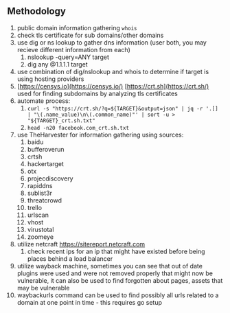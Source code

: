 
## Methodology

1. public domain information gathering `whois`
2. check tls certificate for sub domains/other domains
3. use dig or ns lookup to gather dns information (user both, you may recieve different information from each)
	1. nslookup -query=ANY target
	2. dig any @1.1.1.1 target
4. use combination of dig/nslookup and whois to determine if target is using hosting providers
5.  [https://censys.io](https://censys.io/) [https://crt.sh](https://crt.sh/) used for finding subdomains by analyzing tls certificates
6.  automate process:
	1. `curl -s "https://crt.sh/?q=${TARGET}&output=json" | jq -r '.[] | "\(.name_value)\n\(.common_name)"' | sort -u > "${TARGET}_crt.sh.txt"`
	2.  `head -n20 facebook.com_crt.sh.txt`
7. use TheHarvester for information gathering using  sources:
	1. baidu
	2. bufferoverun
	3. crtsh
	4. hackertarget
	5. otx
	6. projecdiscovery
	7. rapiddns
	8. sublist3r
	9. threatcrowd
	10. trello
	11. urlscan
	12. vhost
	13. virustotal
	14. zoomeye
8. utilize netcraft https://sitereport.netcraft.com
	1. check recent ips for an ip that might have existed before being places behind a load balancer
9. utilize wayback machine, sometimes you can see that out of date plugins were used and were not removed properly that might now be vulnerable, it can also be used to find forgotten about pages, assets that may be vulnerable
10. waybackurls command can be used to find possibly all urls related to a domain at one point in time - this requires go setup